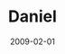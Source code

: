 ---
layout: message
category: message
series: "Lost Books"
title: "Daniel"
date: 2009-02-01
audio-description: "In the seventh annual \"Big Game\" we hear about how courage is about following God."
audio: "http://s3.amazonaws.com/crossroadsaudiomessages/LostBooks4.mp3"
audio-title: "Lost Books&#58; Daniel (Super Bowl)"
audio-duration: "58:15"
notes-description: " "
notes: "http://www.crossroads.net/players/media/hq/SN_1-31-2-1_09.pdf "
notes-title: "Lost Books&#58; Daniel (Study Notes)"
program-description: ""
program: "http://www.crossroads.net/players/media/hq/SB_ProgramWeb2.pdf"
program-title: "Lost Books: Daniel (Program)"
video-description: "In the seventh annual \"Big Game\" we hear about how courage is following God."
video-title: "Lost Books&#58; Daniel (Super Bowl)"
video: "https://s3.amazonaws.com/crossroadsvideomessages/LostBooks4.mp4"
video-poster: "https://www.crossroads.net/uploadedfiles/lostbooks4-still.jpg"
---